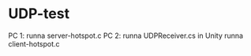 # UDP-test

PC 1: runna server-hotspot.c
PC 2: runna UDPReceiver.cs in Unity
      runna client-hotspot.c
